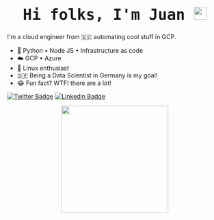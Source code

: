 
<h1 style="text-align:center; font-size: 35px; font-family: 'VT323', monospace;"> Hi folks, I'm Juan  <img src=https://media.giphy.com/media/KzJkzjggfGN5Py6nkT/giphy.gif width="30px"></h1>

<p>I'm a cloud engineer from 🇪🇨 automating cool stuff in GCP. </p>

- 🤖 Python • Node JS • Infrastructure as code
- ☁️ GCP • Azure
- 🐧 Linux enthusiast
- 🇩🇪 Being a Data Scientist in Germany is my goal!
- 😂 Fun fact? WTF! there are a lot! 

[![Twitter Badge](https://img.shields.io/badge/-@JuanPincel90-1ca0f1?style=flat-square&labelColor=1ca0f1&logo=twitter&logoColor=white&link=https://twitter.com/JuanPincel90)](https://twitter.com/JuanPincel90) [![Linkedin Badge](https://img.shields.io/badge/-jepazmino-blue?style=flat-square&logo=Linkedin&logoColor=white&link=https://www.linkedin.com/in/jepazmino/)](www.linkedin.com/in/jepazmino) 

<p style="text-align:center;"><img src="https://mir-s3-cdn-cf.behance.net/project_modules/max_1200/a4aaa942369301.57cf9b119d9b7.jpg" width="250"></p>


<link rel="preconnect" href="https://fonts.googleapis.com">
<link rel="preconnect" href="https://fonts.gstatic.com" crossorigin>
<link href="https://fonts.googleapis.com/css2?family=Source+Sans+Pro&display=swap" rel="stylesheet">